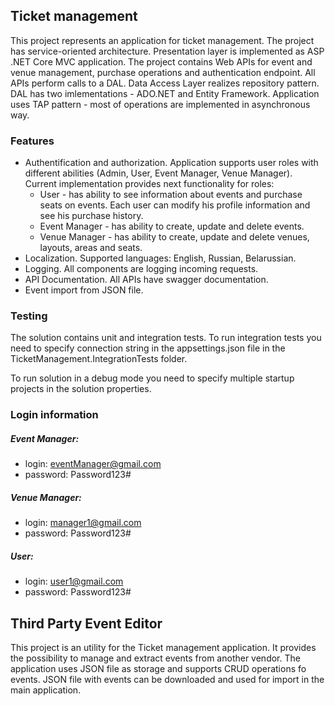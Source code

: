## Ticket management

This project represents an application for ticket management. The project has service-oriented architecture. Presentation layer is implemented as ASP .NET Core MVC application. The project contains Web APIs for event and venue management, purchase operations and authentication endpoint. All APIs perform calls to a DAL. Data Access Layer realizes repository pattern. DAL has two imlementations - ADO.NET and Entity Framework. Application uses TAP pattern - most of operations are implemented in asynchronous way.

### Features
- Authentification and authorization. Application supports user roles with different abilities (Admin, User, Event Manager, Venue Manager). Current implementation provides next functionality for roles:
    - User - has ability to see information about events and purchase seats on events. Each user can modify his profile information and see his purchase history. 
    - Event Manager - has ability to create, update and delete events.
    - Venue Manager - has ability to create, update and delete venues, layouts, areas and seats.
- Localization. Supported languages: English, Russian, Belarussian.
- Logging. All components are logging incoming requests.
- API Documentation. All APIs have swagger documentation.
- Event import from JSON file.
### Testing
The solution contains unit and integration tests. To run integration tests you need to specify connection string in the appsettings.json file in the TicketManagement.IntegrationTests folder.

To run solution in a debug mode you need to specify multiple startup projects in the solution properties.

### Login information
##### Event Manager:
- login: eventManager@gmail.com
- password: Password123#
##### Venue Manager:
- login: manager1@gmail.com
- password: Password123#
##### User:
- login: user1@gmail.com
- password: Password123#

## Third Party Event Editor

This project is an utility for the Ticket management application. It provides the possibility to manage and extract events from another vendor. The application uses JSON file as storage and supports CRUD operations fo events. JSON file with events can be downloaded and used for import in the main application.
